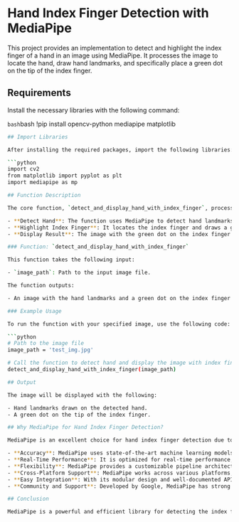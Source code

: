 # Hand Index Finger Detection with MediaPipe

This project provides an implementation to detect and highlight the index finger of a hand in an image using MediaPipe. It processes the image to locate the hand, draw hand landmarks, and specifically place a green dot on the tip of the index finger.

## Requirements

Install the necessary libraries with the following command:

```bash```bash
!pip install opencv-python mediapipe matplotlib
```bash
## Import Libraries

After installing the required packages, import the following libraries:

```python
import cv2
from matplotlib import pyplot as plt
import mediapipe as mp

## Function Description

The core function, `detect_and_display_hand_with_index_finger`, processes an input image to detect the hand and places a green dot on the index finger tip:

- **Detect Hand**: The function uses MediaPipe to detect hand landmarks in the image.
- **Highlight Index Finger**: It locates the index finger and draws a green dot on the finger tip.
- **Display Result**: The image with the green dot on the index finger is displayed.

### Function: `detect_and_display_hand_with_index_finger`

This function takes the following input:

- `image_path`: Path to the input image file.

The function outputs:

- An image with the hand landmarks and a green dot on the index finger tip.

### Example Usage

To run the function with your specified image, use the following code:

```python
# Path to the image file
image_path = 'test_img.jpg'

# Call the function to detect hand and display the image with index finger
detect_and_display_hand_with_index_finger(image_path)

## Output

The image will be displayed with the following:

- Hand landmarks drawn on the detected hand.
- A green dot on the tip of the index finger.

## Why MediaPipe for Hand Index Finger Detection?

MediaPipe is an excellent choice for hand index finger detection due to its following features:

- **Accuracy**: MediaPipe uses state-of-the-art machine learning models, ensuring high accuracy in detecting the index finger, even in complex environments.
- **Real-Time Performance**: It is optimized for real-time performance, allowing seamless hand index finger detection in live streams or camera feeds.
- **Flexibility**: MediaPipe provides a customizable pipeline architecture, enabling you to fine-tune the detection process and integrate additional functionalities.
- **Cross-Platform Support**: MediaPipe works across various platforms, including mobile devices and desktops, making it versatile for different applications.
- **Easy Integration**: With its modular design and well-documented APIs, integrating hand index finger detection into your project is simple and reduces development time.
- **Community and Support**: Developed by Google, MediaPipe has strong ongoing support, updates, and a thriving community to assist you in your development.

## Conclusion

MediaPipe is a powerful and efficient library for detecting the index finger in hand images. Whether you're building interactive applications or integrating this functionality into a larger project, MediaPipe provides the tools necessary for reliable and fast hand detection.
